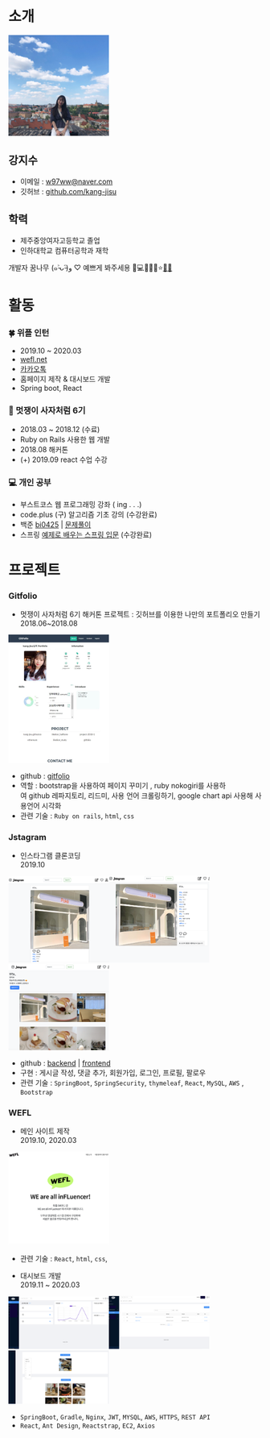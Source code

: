 # 소개

<img alt="프로필 사진" src="image/jisu.jpeg" width="200">

## 강지수
* 이메일 : w97ww@naver.com
* 깃허브 : [github.com/kang-jisu](https://github.com/kang-jisu)

## 학력

- 제주중앙여자고등학교 졸업
- 인하대학교 컴퓨터공학과 재학


개발자 꿈나무  (๑˃̵ᴗ˂̵)و ♡ 예쁘게 봐주세용 💓💻👩‍💻💯⭐️[🍊](https://www.op.gg/summoner/userName=%EA%B0%90%EA%B7%A4or%EA%B0%80%EC%94%A8)[🌽](https://maplestory.nexon.com/Ranking/World/Total?c=%EC%98%A5%EC%88%98%EC%88%AD)    

# 활동 


###  🍀 위플 인턴
- 2019.10 ~ 2020.03
- [wefl.net](https://wefl.net)
- [카카오톡](https://pf.kakao.com/_ExbxoQT)
- 홈페이지 제작 & 대시보드 개발
- Spring boot, React

### 🦁 멋쟁이 사자처럼 6기
- 2018.03 ~ 2018.12 (수료)
- Ruby on Rails 사용한 웹 개발 
- 2018.08 해커톤 
- (+) 2019.09  react 수업 수강


### 💻 개인 공부 
- 부스트코스 웹 프로그래밍 강좌  ( ing . . .)
- code.plus (구) 알고리즘 기초 강의 (수강완료)
- 백준  [bi0425](https://www.acmicpc.net/user/bi0425) | [문제풀이](https://github.com/kang-jisu/algorithm)
- 스프링 [예제로 배우는 스프링 입문](https://www.youtube.com/watch?v=HACQV_koAIU&list=PL-Qs6kHsXDY2UWWiiapbe04NXtp64GQkE) (수강완료)



# 프로젝트 

### Gitfolio
-  멋쟁이 사자처럼 6기 해커톤 프로젝트 : 깃허브를 이용한 나만의 포트폴리오 만들기   
2018.06~2018.08

<img alt="jsta" src="image/gitfolio.jpeg" width="200" >  

- github : [gitfolio](https://github.com/kang-jisu/gitfolio)
- 역할 : bootstrap을 사용하여 페이지 꾸미기 , ruby nokogiri를 사용하여 github 레파지토리, 리드미, 사용 언어 크롤링하기, google chart api 사용해 사용언어 시각화
- 관련 기술 : `Ruby on rails`, `html`, `css`

### Jstagram
- 인스타그램 클론코딩  
 2019.10

<img alt="jsta" src="image/jstagram_main.png" width="200" ><img alt="jsta" src="image/jstagram_detail.png" width="200"><img alt="jsta" src="image/jstagram_profile.png" width="200">

- github : [backend](https://github.com/kang-jisu/jstagram)  | [frontend](https://github.com/kang-jisu/jstagram-front)
- 구현 : 게시글 작성, 댓글 추가, 회원가입, 로그인, 프로필, 팔로우
- 관련 기술 : `SpringBoot`, `SpringSecurity`, `thymeleaf`, `React`, `MySQL`, `AWS` , `Bootstrap`

### WEFL 
-  메인 사이트 제작  
2019.10, 2020.03

<img alt="jsta" src="image/wefl.png" width="200" >

- 관련 기술 : `React`, `html`, `css`,


- 대시보드 개발  
2019.11 ~ 2020.03

<img alt="jsta" src="image/dashboard1.png" width="200" ><img alt="jsta" src="image/dashboard2.png" width="200" ><img alt="jsta" src="image/dashboard3.png" width="200" >

-  `SpringBoot`, `Gradle`, `Nginx`, `JWT`, `MYSQL`, `AWS`, `HTTPS`, `REST API`
-  `React`, `Ant Design`, `Reactstrap`, `EC2`, `Axios`